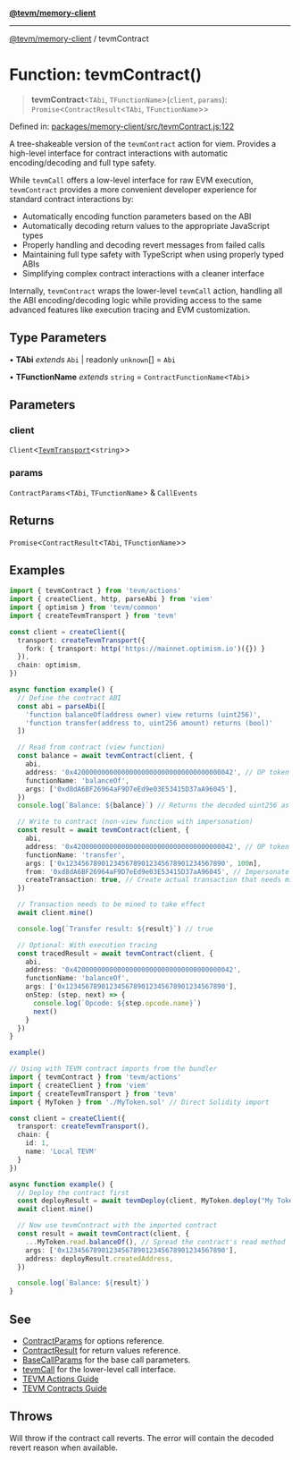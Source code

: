 [**@tevm/memory-client**](../README.md)

***

[@tevm/memory-client](../globals.md) / tevmContract

# Function: tevmContract()

> **tevmContract**\<`TAbi`, `TFunctionName`\>(`client`, `params`): `Promise`\<`ContractResult`\<`TAbi`, `TFunctionName`\>\>

Defined in: [packages/memory-client/src/tevmContract.js:122](https://github.com/evmts/tevm-monorepo/blob/main/packages/memory-client/src/tevmContract.js#L122)

A tree-shakeable version of the `tevmContract` action for viem.
Provides a high-level interface for contract interactions with automatic encoding/decoding and full type safety.

While `tevmCall` offers a low-level interface for raw EVM execution, `tevmContract` provides a more convenient
developer experience for standard contract interactions by:

- Automatically encoding function parameters based on the ABI
- Automatically decoding return values to the appropriate JavaScript types
- Properly handling and decoding revert messages from failed calls
- Maintaining full type safety with TypeScript when using properly typed ABIs
- Simplifying complex contract interactions with a cleaner interface

Internally, `tevmContract` wraps the lower-level `tevmCall` action, handling all the ABI encoding/decoding
logic while providing access to the same advanced features like execution tracing and EVM customization.

## Type Parameters

• **TAbi** *extends* `Abi` \| readonly `unknown`[] = `Abi`

• **TFunctionName** *extends* `string` = `ContractFunctionName`\<`TAbi`\>

## Parameters

### client

`Client`\<[`TevmTransport`](../type-aliases/TevmTransport.md)\<`string`\>\>

### params

`ContractParams`\<`TAbi`, `TFunctionName`\> & `CallEvents`

## Returns

`Promise`\<`ContractResult`\<`TAbi`, `TFunctionName`\>\>

## Examples

```typescript
import { tevmContract } from 'tevm/actions'
import { createClient, http, parseAbi } from 'viem'
import { optimism } from 'tevm/common'
import { createTevmTransport } from 'tevm'

const client = createClient({
  transport: createTevmTransport({
    fork: { transport: http('https://mainnet.optimism.io')({}) }
  }),
  chain: optimism,
})

async function example() {
  // Define the contract ABI
  const abi = parseAbi([
    'function balanceOf(address owner) view returns (uint256)',
    'function transfer(address to, uint256 amount) returns (bool)'
  ])

  // Read from contract (view function)
  const balance = await tevmContract(client, {
    abi,
    address: '0x4200000000000000000000000000000000000042', // OP token
    functionName: 'balanceOf',
    args: ['0xd8dA6BF26964aF9D7eEd9e03E53415D37aA96045'],
  })
  console.log(`Balance: ${balance}`) // Returns the decoded uint256 as a bigint

  // Write to contract (non-view function with impersonation)
  const result = await tevmContract(client, {
    abi,
    address: '0x4200000000000000000000000000000000000042', // OP token
    functionName: 'transfer',
    args: ['0x1234567890123456789012345678901234567890', 100n],
    from: '0xd8dA6BF26964aF9D7eEd9e03E53415D37aA96045', // Impersonate this address
    createTransaction: true, // Create actual transaction that needs mining
  })

  // Transaction needs to be mined to take effect
  await client.mine()

  console.log(`Transfer result: ${result}`) // true

  // Optional: With execution tracing
  const tracedResult = await tevmContract(client, {
    abi,
    address: '0x4200000000000000000000000000000000000042',
    functionName: 'balanceOf',
    args: ['0x1234567890123456789012345678901234567890'],
    onStep: (step, next) => {
      console.log(`Opcode: ${step.opcode.name}`)
      next()
    }
  })
}

example()
```

```typescript
// Using with TEVM contract imports from the bundler
import { tevmContract } from 'tevm/actions'
import { createClient } from 'viem'
import { createTevmTransport } from 'tevm'
import { MyToken } from './MyToken.sol' // Direct Solidity import

const client = createClient({
  transport: createTevmTransport(),
  chain: {
    id: 1,
    name: 'Local TEVM'
  }
})

async function example() {
  // Deploy the contract first
  const deployResult = await tevmDeploy(client, MyToken.deploy("My Token", "MTK"))
  await client.mine()

  // Now use tevmContract with the imported contract
  const result = await tevmContract(client, {
    ...MyToken.read.balanceOf(), // Spread the contract's read method
    args: ['0x1234567890123456789012345678901234567890'],
    address: deployResult.createdAddress,
  })

  console.log(`Balance: ${result}`)
}
```

## See

 - [ContractParams](https://tevm.sh/reference/tevm/actions/type-aliases/contractparams/) for options reference.
 - [ContractResult](https://tevm.sh/reference/tevm/actions/type-aliases/contractresult/) for return values reference.
 - [BaseCallParams](https://tevm.sh/reference/tevm/actions/type-aliases/basecallparams-1/) for the base call parameters.
 - [tevmCall](https://tevm.sh/reference/tevm/memory-client/functions/tevmcall/) for the lower-level call interface.
 - [TEVM Actions Guide](https://tevm.sh/learn/actions/)
 - [TEVM Contracts Guide](https://tevm.sh/learn/contracts/)

## Throws

Will throw if the contract call reverts. The error will contain the decoded revert reason when available.
